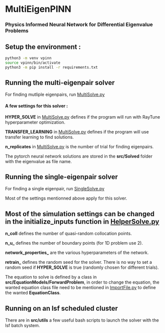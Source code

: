 # MultiEigenPINN
### Physics Informed Neural Network for Differential Eigenvalue Problems

## Setup the environment :
```bash
python3 -m venv vpinn
source vpinn/bin/activate
python3 -m pip install -r requirements.txt
```

## Running the multi-eigenpair solver
For finding mutliple eigenpairs, run [MultiSolve.py](src/MultoSolve.py)

#### A few settings for this solver :

**HYPER_SOLVE** in [MultiSolve.py](src/MultiSolve.py) defines if the program will run with RayTune hyperparameter optimization.

**TRANSFER_LEARNING** in [MultiSolve.py](src/MultiSolve.py) defines if the program will use transfer learning to find solutions.

**n_replicates** in [MultiSolve.py](src/MultiSolve.py) is the number of trial for finding eigenpairs.

The pytorch neural network solutions are stored in the **src/Solved** folder with the eigenvalue as file name.

## Running the single-eigenpair solver
For finding a single eigenpair, run [SingleSolve.py](src/SingleSolve.py)

Most of the settings mentionned above apply for this solver.


## Most of the simulation settings can be changed in the initialize_inputs function in [HelperSolve.py](src/HelperSolve.py)

**n_coll** defines the number of quasi-random collocation points.

**n_u_** defines the number of boundary points (for 1D problem use 2).

**network_properties_** are the various hyperparameters of the network.

**retrain_** defines the random seed for the solver. There is no way to set a random seed if **HYPER_SOLVE** is true (randomly chosen for different trials).

The equation to solve is defined by a class in **src/EquationModels/ForwardProblem**, in order to change the equation, the wanted equation class file need to be mentioned in [ImportFile.py](src/ImportFile.py) to define the wanted **EquationClass**.


## Running on an lsf scheduled cluster
There are in **src/utils** a few useful bash scripts to launch the solver with the lsf batch system.

